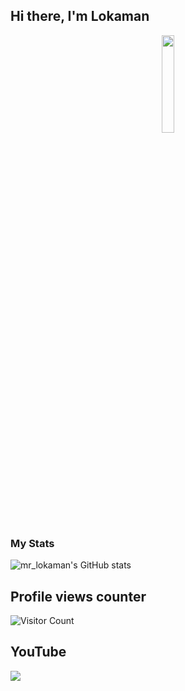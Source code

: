 ## Hi there, I'm Lokaman

<p align="center">
<img width="20%" src="https://img.icons8.com/ios-filled/96/000000/programming.png"/>
</p>


### My Stats
![mr_lokaman's GitHub stats](https://github-readme-stats.vercel.app/api?username=lntechnical2&show_icons=true&theme=radical)


## Profile views counter
![Visitor Count](https://profile-counter.glitch.me/{lntechnical2}/count.svg)

## YouTube 
<a href="https://youtube.com/c/LNtechnical"> <img src="https://img.shields.io/youtube/channel/subscribers/UCxV8fWQAm7s-S7RVK51yw-A?V?label=Subscribers&style=for-the-badge&color=red&labelColor=ce463"/> </a>
